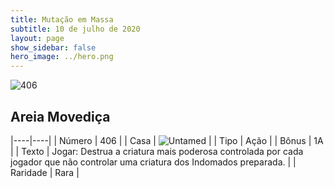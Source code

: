 ```yaml
---
title: Mutação em Massa
subtitle: 10 de julho de 2020
layout: page
show_sidebar: false
hero_image: ../hero.png
---
```


![406](https://cdn.keyforgegame.com/media/card_front/pt/479_406_H4XH483655M3_pt.png)

## Areia Movediça

|----|----|
| Número | 406 |
| Casa | ![Untamed](https://archonarcana.com/images/thumb/b/bd/Untamed.png/22px-Untamed.png "Indomados") |
| Tipo | Ação |
| Bônus | 1A |
| Texto | Jogar: Destrua a criatura mais poderosa controlada por cada jogador que não controlar uma criatura dos Indomados preparada. |
| Raridade | Rara |

